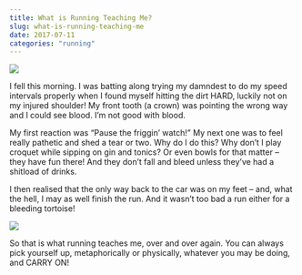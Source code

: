 ```yaml
---
title: What is Running Teaching Me?
slug: what-is-running-teaching-me
date: 2017-07-11
categories: "running"
---
```


<p><img src="https://res.cloudinary.com/dy6grlu8z/image/upload/v1558841633/uge4sywbb5w0setyjgs0.jpg"/></p>
<p>I fell this morning. I was batting along trying my damndest to do my speed intervals properly when I found myself hitting the dirt HARD, luckily not on my injured shoulder! My front tooth (a crown) was pointing the wrong way and I could see blood. I’m not good with blood.</p>
<p>My first reaction was “Pause the friggin’ watch!” My next one was to feel really pathetic and shed a tear or two. Why do I do this? Why don’t I play croquet while sipping on gin and tonics? Or even bowls for that matter – they have fun there! And they don’t fall and bleed unless they’ve had a shitload of drinks.</p>
<p>I then realised that the only way back to the car was on my feet – and, what the hell, I may as well finish the run. And it wasn’t too bad a run either for a bleeding tortoise!</p>
<p><img src="https://res.cloudinary.com/dy6grlu8z/image/upload/v1558841634/stjene4uqoelkx0d20he.png"/></p>
<p>So that is what running teaches me, over and over again. You can always pick yourself up, metaphorically or physically, whatever you may be doing, and CARRY ON!</p>


